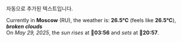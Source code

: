 
자동으로 추가된 텍스트입니다.

<!--START_SECTION:weather:moscow-->
Currently in **Moscow** (RU), the weather is: **26.5°C** (feels like **26.5°C**), ***broken clouds***<br/>
On *May 29, 2025*, the *sun rises* at 🌅**03:56** and *sets* at 🌇**20:57**.
<!--END_SECTION:weather-->
